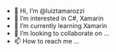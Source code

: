 - 👋 Hi, I’m @luiztamarozzi
- 👀 I’m interested in C#, Xamarin
- 🌱 I’m currently learning Xamarin
- 💞️ I’m looking to collaborate on ...
- 📫 How to reach me ...

<!---
luiztamarozzi/luiztamarozzi is a ✨ special ✨ repository because its `README.md` (this file) appears on your GitHub profile.
You can click the Preview link to take a look at your changes.
--->

